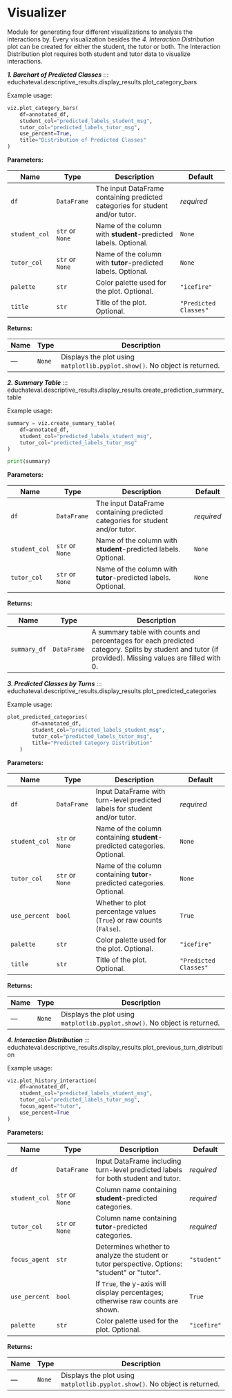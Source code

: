 # Visualizer
Module for generating four different visualizations to analysis the interactions by. 
Every visualization besides the *4. Interaction Distribution* plot can be created for either the student, the tutor or both. The Interaction Distribution plot requires both student and tutor data to visualize interactions. 

***1. Barchart of Predicted Classes***
::: educhateval.descriptive_results.display_results.plot_category_bars

Example usage: 
``` python
viz.plot_category_bars(
    df=annotated_df,
    student_col="predicted_labels_student_msg",
    tutor_col="predicted_labels_tutor_msg",
    use_percent=True,
    title="Distribution of Predicted Classes"
)
```

**Parameters:**

| Name          | Type              | Description                                                                      | Default              |
|---------------|-------------------|----------------------------------------------------------------------------------|----------------------|
| `df`          | `DataFrame`       | The input DataFrame containing predicted categories for student and/or tutor.   | *required*           |
| `student_col` | `str` or `None`   | Name of the column with **student**-predicted labels. Optional.                 | `None`               |
| `tutor_col`   | `str` or `None`   | Name of the column with **tutor**-predicted labels. Optional.                   | `None`               |
| `palette`     | `str`             | Color palette used for the plot. Optional.                                       | `"icefire"`          |
| `title`       | `str`             | Title of the plot. Optional.                                                     | `"Predicted Classes"` |

**Returns:**

| Name | Type    | Description                                                               |
|------|---------|---------------------------------------------------------------------------|
| —    | `None`  | Displays the plot using `matplotlib.pyplot.show()`. No object is returned. |


***2. Summary Table*** 
::: educhateval.descriptive_results.display_results.create_prediction_summary_table

Example usage: 
``` python
summary = viz.create_summary_table(
    df=annotated_df,
    student_col="predicted_labels_student_msg",
    tutor_col="predicted_labels_tutor_msg"
)

print(summary)
```

**Parameters:**

| Name          | Type              | Description                                                                      | Default    |
|---------------|-------------------|----------------------------------------------------------------------------------|------------|
| `df`          | `DataFrame`       | The input DataFrame containing predicted categories for student and/or tutor.   | *required* |
| `student_col` | `str` or `None`   | Name of the column with **student**-predicted labels. Optional.                 | `None`     |
| `tutor_col`   | `str` or `None`   | Name of the column with **tutor**-predicted labels. Optional.                   | `None`     |

**Returns:**

| Name         | Type        | Description                                                                           |
|--------------|-------------|---------------------------------------------------------------------------------------|
| `summary_df` | `DataFrame` | A summary table with counts and percentages for each predicted category. Splits by student and tutor (if provided). Missing values are filled with 0. |


***3. Predicted Classes by Turns***
::: educhateval.descriptive_results.display_results.plot_predicted_categories

Example usage: 
```python
plot_predicted_categories(
        df=annotated_df,
        student_col="predicted_labels_student_msg",
        tutor_col="predicted_labels_tutor_msg",
        title="Predicted Category Distribution"
    )
```

**Parameters:**

| Name          | Type              | Description                                                                 | Default              |
|---------------|-------------------|-----------------------------------------------------------------------------|----------------------|
| `df`          | `DataFrame`       | Input DataFrame with turn-level predicted labels for student and/or tutor. | *required*           |
| `student_col` | `str` or `None`   | Name of the column containing **student**-predicted categories. Optional.  | `None`               |
| `tutor_col`   | `str` or `None`   | Name of the column containing **tutor**-predicted categories. Optional.    | `None`               |
| `use_percent` | `bool`            | Whether to plot percentage values (`True`) or raw counts (`False`).        | `True`               |
| `palette`     | `str`             | Color palette used for the plot. Optional.                                  | `"icefire"`          |
| `title`       | `str`             | Title of the plot. Optional.                                                | `"Predicted Classes"` |

**Returns:**

| Name | Type    | Description                                                               |
|------|---------|---------------------------------------------------------------------------|
| —    | `None`  | Displays the plot using `matplotlib.pyplot.show()`. No object is returned. |


***4. Interaction Distribution***
::: educhateval.descriptive_results.display_results.plot_previous_turn_distribution

Example usage:
```python
viz.plot_history_interaction(
    df=annotated_df,
    student_col="predicted_labels_student_msg",
    tutor_col="predicted_labels_tutor_msg",
    focus_agent="tutor",
    use_percent=True
)
```

**Parameters:**

| Name          | Type              | Description                                                                                      | Default       |
|---------------|-------------------|--------------------------------------------------------------------------------------------------|---------------|
| `df`          | `DataFrame`       | Input DataFrame including turn-level predicted labels for both student and tutor.              | *required*    |
| `student_col` | `str` or `None`   | Column name containing **student**-predicted categories.                                        | *required*    |
| `tutor_col`   | `str` or `None`   | Column name containing **tutor**-predicted categories.                                          | *required*    |
| `focus_agent` | `str`             | Determines whether to analyze the student or tutor perspective. Options: "student" or "tutor". | `"student"`   |
| `use_percent` | `bool`            | If `True`, the y-axis will display percentages; otherwise raw counts are shown.                | `True`        |
| `palette`     | `str`             | Color palette used for the plot. Optional.                                                      | `"icefire"`    |

**Returns:**

| Name | Type    | Description                                                               |
|------|---------|---------------------------------------------------------------------------|
| —    | `None`  | Displays the plot using `matplotlib.pyplot.show()`. No object is returned. |